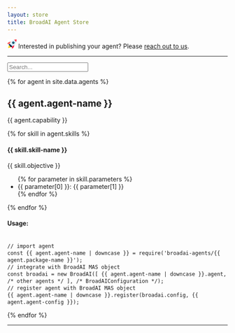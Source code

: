```yaml
---
layout: store
title: BroadAI Agent Store
---
```


<img src="./assets/images/icon-rocket.png" style="height:1.5em;padding:0;margin:0;"> Interested in publishing your agent? Please [reach out to us](mailto:broad.agents.ai@gmail.com?subject=Re%20publishing%20our%20BroadAI%20Agent).

---

<div class="container">
  <input type="text" id="searchBox" placeholder="Search...">
</div>

{% for agent in site.data.agents %}

<div class="container">
  <div class="card" id="{{ agent.agent-name | downcase }}">
    <h2>{{ agent.agent-name }}</h2>
    <p>{{ agent.capability }}</p>
    <div>
      {% for skill in agent.skills %}
        <div class="sub-category">
          <h4>{{ skill.skill-name }}</h4>
          <p>{{ skill.objective }}</p>
          <ul>
            {% for parameter in skill.parameters %}
              <li>{{ parameter[0] }}: {{ parameter[1] }}</li>
            {% endfor %}
          </ul>
        </div>
      {% endfor %}
      <h4>Usage:</h4>
<pre><code class="language-javascript">
// import agent
const {{ agent.agent-name | downcase }} = require('broadai-agents/{{ agent.package-name }}');
// integrate with BroadAI MAS object
const broadai = new BroadAI([ {{ agent.agent-name | downcase }}.agent, /* other agents */ ], /* BroadAIConfiguration */);
// register agent with BroadAI MAS object
{{ agent.agent-name | downcase }}.register(broadai.config, {{ agent.agent-config }});
</code></pre>
    </div>
  </div>
</div>

{% endfor %}

---